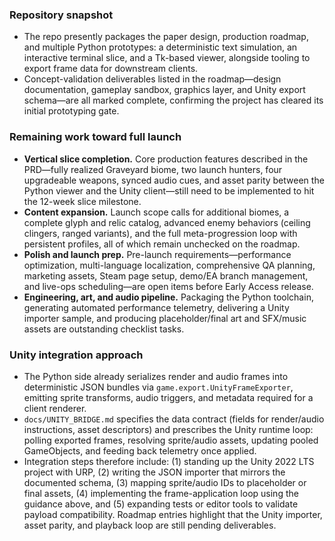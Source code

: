 ### Repository snapshot
* The repo presently packages the paper design, production roadmap, and multiple Python prototypes: a deterministic text simulation, an interactive terminal slice, and a Tk-based viewer, alongside tooling to export frame data for downstream clients.
* Concept-validation deliverables listed in the roadmap—design documentation, gameplay sandbox, graphics layer, and Unity export schema—are all marked complete, confirming the project has cleared its initial prototyping gate.

### Remaining work toward full launch
* **Vertical slice completion.** Core production features described in the PRD—fully realized Graveyard biome, two launch hunters, four upgradeable weapons, synced audio cues, and asset parity between the Python viewer and the Unity client—still need to be implemented to hit the 12-week slice milestone.
* **Content expansion.** Launch scope calls for additional biomes, a complete glyph and relic catalog, advanced enemy behaviors (ceiling clingers, ranged variants), and the full meta-progression loop with persistent profiles, all of which remain unchecked on the roadmap.
* **Polish and launch prep.** Pre-launch requirements—performance optimization, multi-language localization, comprehensive QA planning, marketing assets, Steam page setup, demo/EA branch management, and live-ops scheduling—are open items before Early Access release.
* **Engineering, art, and audio pipeline.** Packaging the Python toolchain, generating automated performance telemetry, delivering a Unity importer sample, and producing placeholder/final art and SFX/music assets are outstanding checklist tasks.

### Unity integration approach
* The Python side already serializes render and audio frames into deterministic JSON bundles via `game.export.UnityFrameExporter`, emitting sprite transforms, audio triggers, and metadata required for a client renderer.
* `docs/UNITY_BRIDGE.md` specifies the data contract (fields for render/audio instructions, asset descriptors) and prescribes the Unity runtime loop: polling exported frames, resolving sprite/audio assets, updating pooled GameObjects, and feeding back telemetry once applied.
* Integration steps therefore include: (1) standing up the Unity 2022 LTS project with URP, (2) writing the JSON importer that mirrors the documented schema, (3) mapping sprite/audio IDs to placeholder or final assets, (4) implementing the frame-application loop using the guidance above, and (5) expanding tests or editor tools to validate payload compatibility. Roadmap entries highlight that the Unity importer, asset parity, and playback loop are still pending deliverables.
